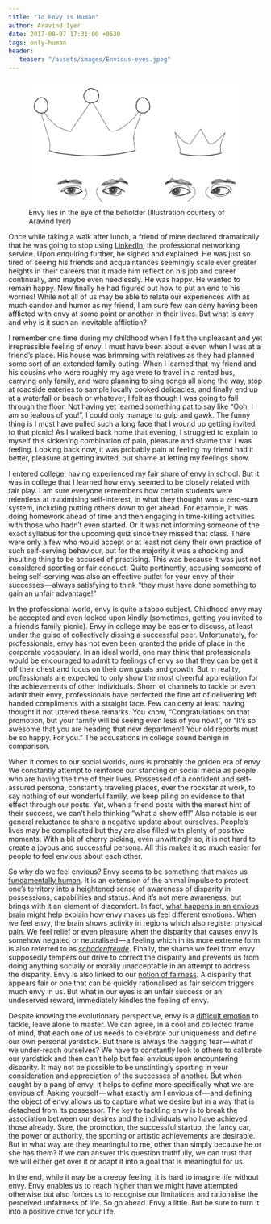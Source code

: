 ```yaml
---
title: "To Envy is Human"
author: Aravind Iyer
date: 2017-08-07 17:31:00 +0530
tags: only-human
header:
   teaser: "/assets/images/Envious-eyes.jpeg"
---
```

<figure>
   <a href="/assets/images/Envious-eyes.jpeg">
      <img src="/assets/images/Envious-eyes.jpeg" alt="Envious Eyes">
   </a>
   <figcaption>Envy lies in the eye of the beholder (Illustration courtesy of Aravind Iyer)</figcaption>
</figure>

Once while taking a walk after lunch, a friend of mine declared dramatically that he was going to stop using [LinkedIn](https://www.linkedin.com/), the professional networking service. Upon enquiring further, he sighed and explained. He was just so tired of seeing his friends and acquaintances seemingly scale ever greater heights in their careers that it made him reflect on his job and career continually, and maybe even needlessly. He was happy. He wanted to remain happy. Now finally he had figured out how to put an end to his worries! While not all of us may be able to relate our experiences with as much candor and humor as my friend, I am sure few can deny having been afflicted with envy at some point or another in their lives. But what is envy and why is it such an inevitable affliction?

I remember one time during my childhood when I felt the unpleasant and yet irrepressible feeling of envy. I must have been about eleven when I was at a friend’s place. His house was brimming with relatives as they had planned some sort of an extended family outing. When I learned that my friend and his cousins who were roughly my age were to travel in a rented bus, carrying only family, and were planning to sing songs all along the way, stop at roadside eateries to sample locally cooked delicacies, and finally end up at a waterfall or beach or whatever, I felt as though I was going to fall through the floor. Not having yet learned something pat to say like “Ooh, I am so jealous of you!”, I could only manage to gulp and gawk. The funny thing is I must have pulled such a long face that I wound up getting invited to that picnic! As I walked back home that evening, I struggled to explain to myself this sickening combination of pain, pleasure and shame that I was feeling. Looking back now, it was probably pain at feeling my friend had it better, pleasure at getting invited, but shame at letting my feelings show.

I entered college, having experienced my fair share of envy in school. But it was in college that I learned how envy seemed to be closely related with fair play. I am sure everyone remembers how certain students were relentless at maximising self-interest, in what they thought was a zero-sum system, including putting others down to get ahead. For example, it was doing homework ahead of time and then engaging in time-killing activities with those who hadn’t even started. Or it was not informing someone of the exact syllabus for the upcoming quiz since they missed that class. There were only a few who would accept or at least not deny their own practice of such self-serving behaviour, but for the majority it was a shocking and insulting thing to be accused of practising. This was because it was just not considered sporting or fair conduct. Quite pertinently, accusing someone of being self-serving was also an effective outlet for your envy of their successes — always satisfying to think “they must have done something to gain an unfair advantage!”

In the professional world, envy is quite a taboo subject. Childhood envy may be accepted and even looked upon kindly (sometimes, getting you invited to a friend’s family picnic). Envy in college may be easier to discuss, at least under the guise of collectively dissing a successful peer. Unfortunately, for professionals, envy has not even been granted the pride of place in the corporate vocabulary. In an ideal world, one may think that professionals would be encouraged to admit to feelings of envy so that they can be get it off their chest and focus on their own goals and growth. But in reality, professionals are expected to only show the most cheerful appreciation for the achievements of other individuals. Shorn of channels to tackle or even admit their envy, professionals have perfected the fine art of delivering left handed compliments with a straight face. Few can deny at least having thought if not uttered these remarks. You know, “Congratulations on that promotion, but your family will be seeing even less of you now!”, or “It’s so awesome that you are heading that new department! Your old reports must be so happy. For you.” The accusations in college sound benign in comparison.

When it comes to our social worlds, ours is probably the golden era of envy. We constantly attempt to reinforce our standing on social media as people who are having the time of their lives. Possessed of a confident and self-assured persona, constantly traveling places, ever the rockstar at work, to say nothing of our wonderful family, we keep piling on evidence to that effect through our posts. Yet, when a friend posts with the merest hint of their success, we can’t help thinking “what a show off!” Also notable is our general reluctance to share a negative update about ourselves. People’s lives may be complicated but they are also filled with plenty of positive moments. With a bit of cherry picking, even unwittingly so, it is not hard to create a joyous and successful persona. All this makes it so much easier for people to feel envious about each other.

So why do we feel envious? Envy seems to be something that makes us [fundamentally human](http://www.newstatesman.com/2013/07/what-makes-us-human-sin-status-and-symbols). It is an extension of the animal impulse to protect one’s territory into a heightened sense of awareness of disparity in possessions, capabilities and status. And it’s not mere awareness, but brings with it an element of discomfort. In fact, [what happens in an envious brain](http://www.nytimes.com/2009/02/17/science/17angi.html?_r=0) might help explain how envy makes us feel different emotions. When we feel envy, the brain shows activity in regions which also register physical pain. We feel relief or even pleasure when the disparity that causes envy is somehow negated or neutralised — a feeling which in its more extreme form is also referred to as [*schadenfreude*](https://en.wikipedia.org/wiki/Schadenfreude). Finally, the shame we feel from envy supposedly tempers our drive to correct the disparity and prevents us from doing anything socially or morally unacceptable in an attempt to address the disparity. Envy is also linked to our [notion of fairness](https://www.bustle.com/articles/174232-why-do-we-envy-others-7-things-to-know-about-the-psychology-of-feeling-green). A disparity that appears fair or one that can be quickly rationalised as fair seldom triggers much envy in us. But what in our eyes is an unfair success or an undeserved reward, immediately kindles the feeling of envy.

Despite knowing the evolutionary perspective, envy is a [difficult emotion](https://www.psychologytoday.com/blog/intense-emotions-and-strong-feelings/201103/envy-the-emotion-kept-secret) to tackle, leave alone to master. We can agree, in a cool and collected frame of mind, that each one of us needs to celebrate our uniqueness and define our own personal yardstick. But there is always the nagging fear — what if we under-reach ourselves? We have to constantly look to others to calibrate our yardstick and then can’t help but feel envious upon encountering disparity. It may not be possible to be unstintingly sporting in your consideration and appreciation of the successes of another. But when caught by a pang of envy, it helps to define more specifically what we are envious of. Asking yourself — what exactly am I envious of — and defining the object of envy allows us to capture what we desire but in a way that is detached from its possessor. The key to tackling envy is to break the association between our desires and the individuals who have achieved those already. Sure, the promotion, the successful startup, the fancy car, the power or authority, the sporting or artistic achievements are desirable. But in what way are they meaningful to me, other than simply because he or she has them? If we can answer this question truthfully, we can trust that we will either get over it or adapt it into a goal that is meaningful for us.

In the end, while it may be a creepy feeling, it is hard to imagine life without envy. Envy enables us to reach higher than we might have attempted otherwise but also forces us to recognise our limitations and rationalise the perceived unfairness of life. So go ahead. Envy a little. But be sure to turn it into a positive drive for your life.
